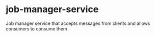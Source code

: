 # job-manager-service
Job manager service that accepts messages from clients and allows consumers to consume them
